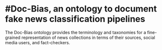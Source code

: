 # #Doc-Bias, an ontology to document fake news classification pipelines 

The Doc-Bias ontology provides the terminology and taxonomies for a fine-grained representation of news collections in terms of their sources, social media users, and fact-checkers. 